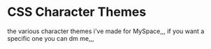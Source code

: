 # CSS Character Themes
the various character themes i've made for MySpace,,, if you want a specific one you can dm me,,,
